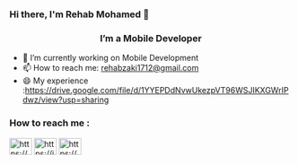 ### Hi there, I'm Rehab Mohamed 👋
<h3 align="center">I’m a Mobile Developer</h3>


- 🔭 I’m currently working on Mobile Development
- 📫 How to reach me: rehabzaki1712@gmail.com
- 😄 My experience :https://drive.google.com/file/d/1YYEPDdNvwUkezpVT96WSJIKXGWrIPdwz/view?usp=sharing

<h3 align="left">How to reach me :</h3>
<p align="left">
<a href="https://www.linkedin.com/in/rehab-zaki-23a4b1214" target="blank"><img align="center" src="https://raw.githubusercontent.com/rahuldkjain/github-profile-readme-generator/master/src/images/icons/Social/linked-in-alt.svg" alt="https://www.linkedin.com/in/rehab-zaki-23a4b1214" height="30" width="40" /></a>
<a href="https://instagram.com/rehabzaki.1712?igshid=YmMyMTA2M2Y=" target="blank"><img align="center" src="https://raw.githubusercontent.com/rahuldkjain/github-profile-readme-generator/master/src/images/icons/Social/instagram.svg" alt="https://instagram.com/rehabzaki.1712?igshid=YmMyMTA2M2Y=" height="30" width="40" /></a>
<a href="https://www.facebook.com/rehabzaki.1712" target="blank"><img align="center" src="https://raw.githubusercontent.com/rahuldkjain/github-profile-readme-generator/master/src/images/icons/Social/facebook.svg" alt="https://www.facebook.com/rehabzaki.1712" height="30" width="40" /></a>
</p>
